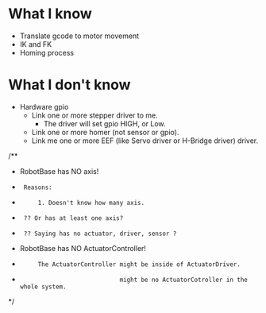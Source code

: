 # What I know
* Translate gcode to motor movement
* IK and FK
* Homing process

# What I don't know
* Hardware gpio
    * Link one or more stepper driver to me.
        * The driver will set gpio HIGH, or Low.
    * Link one or more homer (not sensor or gpio).
    * Link me one or more EEF (like Servo driver or H-Bridge driver) driver.
 


 /**
 * RobotBase has NO axis! 
 *      Reasons:
 *          1. Doesn't know how many axis. 
 *      ?? Or has at least one axis? 
 *      ?? Saying has no actuator, driver, sensor ?
 * RobotBase has NO ActuatorController!
 *          The ActuatorController might be inside of ActuatorDriver.
 *                                 might be no ActuatorCotroller in the whole system.
*/